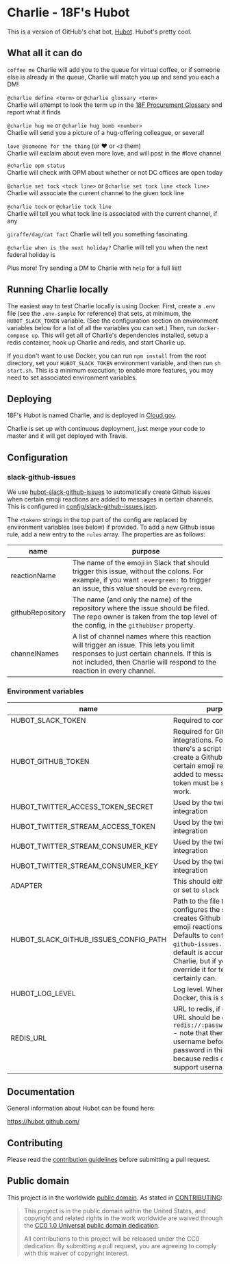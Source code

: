 # Charlie - 18F's Hubot

This is a version of GitHub's chat bot, [Hubot](https://hubot.github.com/). Hubot's pretty cool.

## What all it can do

`coffee me`
Charlie will add you to the queue for virtual coffee, or if someone else is
already in the queue, Charlie will match you up and send you each a DM!

`@charlie define <term>` or `@charlie glossary <term>`  
Charlie will attempt to look the term up in the
[18F Procurement Glossary](https://github.com/18f/procurement-glossary)
and report what it finds

`@charlie hug me` or `@charlie hug bomb <number>`  
Charlie will send you a picture of a hug-offering colleague, or several!

`love @someone for the thing` (or :heart: or `<3` them)  
Charlie will exclaim about even more love, and will post in the #love channel

`@charlie opm status`  
Charlie will check with OPM about whether or not DC offices are open today

`@charlie set tock <tock line>` or `@charlie set tock line <tock line>`  
Charlie will associate the current channel to the given tock line

`@charlie tock` or `@charlie tock line`  
Charlie will tell you what tock line is associated with the current channel, if any

`giraffe/dag/cat fact`
Charlie will tell you something fascinating.

`@charlie when is the next holiday?`
Charlie will tell you when the next federal holiday is

Plus more! Try sending a DM to Charlie with `help` for a full list!

## Running Charlie locally

The easiest way to test Charlie locally is using Docker. First, create a `.env` file
(see the `.env-sample` for reference) that sets, at minimum, the `HUBOT_SLACK_TOKEN`
variable. (See the configuration section on environment variables below for a list of
all the variables you can set.) Then, run `docker-compose up`. This will get all of
Charlie's dependencies installed, setup a redis container, hook up Charlie and redis,
and start Charlie up.

If you don't want to use Docker, you can run `npm install` from the root directory,
set your `HUBOT_SLACK_TOKEN` environment variable, and then run `sh start.sh`. This
is a minimum execution; to enable more features, you may need to set associated
environment variables.

## Deploying

18F's Hubot is named Charlie, and is deployed in [Cloud.gov](https://cloud.gov/).

Charlie is set up with continuous deployment, just merge your code to master and
it will get deployed with Travis.

## Configuration

### slack-github-issues

We use [hubot-slack-github-issues](https://github.com/mbland/hubot-slack-github-issues) to automatically create Github issues
when certain emoji reactions are added to messages in certain channels. This is configured in
[config/slack-github-issues.json](config/slack-github-issues.json).

The `<token>` strings in the top part of the config are replaced by environment variables (see below) if
provided. To add a new Github issue rule, add a new entry to the `rules` array. The properties are
as follows:

| name             | purpose                                                                                                                                                                                                         |
| ---------------- | --------------------------------------------------------------------------------------------------------------------------------------------------------------------------------------------------------------- |
| reactionName     | The name of the emoji in Slack that should trigger this issue, without the colons. For example, if you want `:evergreen:` to trigger an issue, this value should be `evergreen`.                                |
| githubRepository | The name (and only the name) of the repository where the issue should be filed. The repo owner is taken from the top level of the config, in the `githubUser` property.                                         |
| channelNames     | A list of channel names where this reaction will trigger an issue. This lets you limit responses to just certain channels. If this is not included, then Charlie will respond to the reaction in every channel. |

### Environment variables

| name                                  | purpose                                                                                                                                                                                                                                                     |
| ------------------------------------- | ----------------------------------------------------------------------------------------------------------------------------------------------------------------------------------------------------------------------------------------------------------- |
| HUBOT_SLACK_TOKEN                     | Required to connect to Slack.                                                                                                                                                                                                                               |
| HUBOT_GITHUB_TOKEN                    | Required for Github integrations. For example, there's a script that will create a Github issue when certain emoji reactions are added to messages. This token must be set for that to work.                                                                |
| HUBOT_TWITTER_ACCESS_TOKEN_SECRET     | Used by the twitter stream integration                                                                                                                                                                                                                      |
| HUBOT_TWITTER_STREAM_ACCESS_TOKEN     | Used by the twitter stream integration                                                                                                                                                                                                                      |
| HUBOT_TWITTER_STREAM_CONSUMER_KEY     | Used by the twitter stream integration                                                                                                                                                                                                                      |
| HUBOT_TWITTER_STREAM_CONSUMER_KEY     | Used by the twitter stream integration                                                                                                                                                                                                                      |
| ADAPTER                               | This should either be omitted or set to `slack`                                                                                                                                                                                                             |
| HUBOT_SLACK_GITHUB_ISSUES_CONFIG_PATH | Path to the file that configures the script that creates Github issues when emoji reactions are added. Defaults to `config/slack-github-issues.json`. The default is accurate for Charlie, but if you needed to override it for testing, you certainly can. |
| HUBOT_LOG_LEVEL                       | Log level. When using Docker, this is set to `debug`.                                                                                                                                                                                                       |
| REDIS_URL                             | URL to redis, if desired. The URL should be of the form `redis://:password@host:port` - note that there is not a username before the password in this URL, because redis does not support usernames.                                                        |

## Documentation

General information about Hubot can be found here:

https://hubot.github.com/

## Contributing

Please read the [contribution guidelines](CONTRIBUTING.md) before submitting a
pull request.

## Public domain

This project is in the worldwide [public domain](LICENSE.md). As stated in [CONTRIBUTING](CONTRIBUTING.md):

> This project is in the public domain within the United States, and copyright and related
> rights in the work worldwide are waived through the
> [CC0 1.0 Universal public domain dedication](https://creativecommons.org/publicdomain/zero/1.0/).
>
> All contributions to this project will be released under the CC0 dedication. By submitting a pull
> request, you are agreeing to comply with this waiver of copyright interest.
